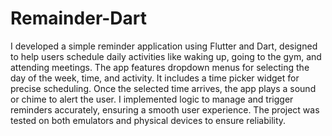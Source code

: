 # Remainder-Dart


I developed a simple reminder application using Flutter and Dart, designed to help users schedule daily activities like waking up, going to the gym, and attending meetings. The app features dropdown menus for selecting the day of the week, time, and activity. It includes a time picker widget for precise scheduling. Once the selected time arrives, the app plays a sound or chime to alert the user. I implemented logic to manage and trigger reminders accurately, ensuring a smooth user experience. The project was tested on both emulators and physical devices to ensure reliability.
